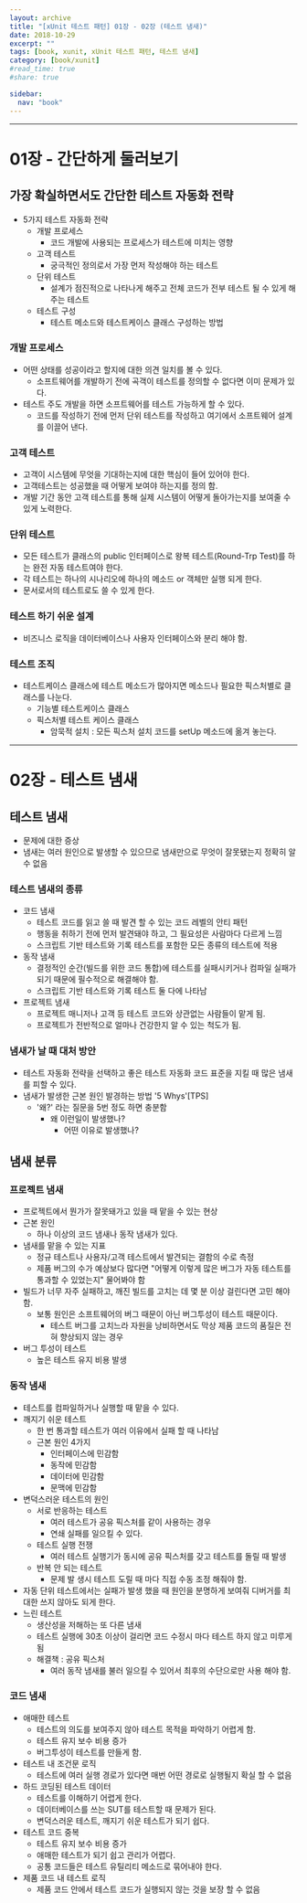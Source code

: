```yaml
---
layout: archive
title: "[xUnit 테스트 패턴] 01장 - 02장 (테스트 냄새)"
date: 2018-10-29
excerpt: ""
tags: [book, xunit, xUnit 테스트 패턴, 테스트 냄새]
category: [book/xunit]
#read_time: true
#share: true

sidebar:
  nav: "book"
---
```


* * *

# 01장 - 간단하게 둘러보기

## 가장 확실하면서도 간단한 테스트 자동화 전략

* 5가지 테스트 자동화 전략
  * 개발 프로세스
    * 코드 개발에 사용되는 프로세스가 테스트에 미치는 영향
  * 고객 테스트
    * 궁극적인 정의로서 가장 먼저 작성해야 하는 테스트
  * 단위 테스트
    * 설계가 점진적으로 나타나게 해주고 전체 코드가 전부 테스트 될 수 있게 해주는 테스트
  * 테스트 구성
    * 테스트 메소드와 테스트케이스 클래스 구성하는 방법

### 개발 프로세스

* 어떤 상태를 성공이라고 할지에 대한 의견 일치를 볼 수 있다.
  * 소프트웨어를 개발하기 전에 곡객이 테스트를 정의할 수 없다면 이미 문제가 있다.
* 테스트 주도 개발을 하면 소프트웨어를 테스트 가능하게 할 수 있다.
  * 코드를 작성하기 전에 먼저 단위 테스트를 작성하고 여기에서 소프트웨어 설계를 이끌어 낸다.

### 고객 테스트

* 고객이 시스템에 무엇을 기대하는지에 대한 핵심이 들어 있어야 한다.
* 고객테스트는 성공했을 때 어떻게 보여야 하는지를 정의 함.
* 개발 기간 동안 고객 테스트를 통해 실제 시스템이 어떻게 돌아가는지를 보여줄 수 있게 노력한다.

### 단위 테스트

* 모든 테스트가 클래스의 public 인터페이스로 왕복 테스트(Round-Trp Test)를 하는 완전 자동 테스트여야 한다.
* 각 테스트는 하나의 시나리오에 하나의 메소드 or 객체만 실행 되게 한다.
* 문서로서의 테스트로도 쓸 수 있게 한다.

### 테스트 하기 쉬운 설계

* 비즈니스 로직을 데이터베이스나 사용자 인터페이스와 분리 해야 함.

### 테스트 조직

* 테스트케이스 클래스에 테스트 메소드가 많아지면 메소드나 필요한 픽스처별로 클래스를 나눈다.
  * 기능별 테스트케이스 클래스
  * 픽스처별 테스트 케이스 클래스
    * 암묵적 설치 : 모든 픽스처 설치 코드를 setUp 메소드에 옮겨 놓는다.

* * *

# 02장 - 테스트 냄새

## 테스트 냄새

* 문제에 대한 증상
* 냄새는 여러 원인으로 발생할 수 있으므로 냄새만으로 무엇이 잘못됐는지 정확히 알 수 없음

### 테스트 냄새의 종류

* 코드 냄새
  * 테스트 코드를 읽고 쓸 때 발견 할 수 있는 코드 레벨의 안티 패턴
  * 행동을 취하기 전에 먼저 발견돼야 하고, 그 필요성은 사람마다 다르게 느낌
  * 스크립트 기반 테스트와 기록 테스트를 포함한 모든 종류의 테스트에 적용
* 동작 냄새
  * 결정적인 순간(빌드를 위한 코드 통합)에 테스트를 실패시키거나 컴파일 실패가 되기 때문에 필수적으로 해결해야 함.
  * 스크립트 기반 테스트와 기록 테스트 둘 다에 나타남
* 프로젝트 냄새
  * 프로젝트 매니저나 고객 등 테스트 코드와 상관없는 사람들이 맡게 됨.
  * 프로젝트가 전반적으로 얼마나 건강한지 알 수 있는 척도가 됨.

### 냄새가 날 때 대처 방안

* 테스트 자동화 전략을 선택하고 좋은 테스트 자동화 코드 표준을 지킬 때 많은 냄새를 피할 수 있다.
* 냄새가 발생한 근본 원인 발경하는 방법 '5 Whys'[TPS]
  * '왜?' 라는 질문을 5번 정도 하면 충분함
    * 왜 이런일이 발생했나?
      * 어떤 이유로 발생했나?

## 냄새 분류

### 프로젝트 냄새

* 프로젝트에서 뭔가가 잘못돼가고 있을 때 맡을 수 있는 현상
* 근본 원인
  * 하나 이상의 코드 냄새나 동작 냄새가 있다.
* 냄새를 맡을 수 있는 지표
  * 정규 테스트나 사용자/고객 테스트에서 발견되는 결함의 수로 측정
  * 제품 버그의 수가 예상보다 많다면 "어떻게 이렇게 많은 버그가 자동 테스트를 통과할 수 있었는지" 물어봐야 함
* 빌드가 너무 자주 실패하고, 깨진 빌드를 고치는 데 몇 분 이상 걸린다면 고민 해야 함.
  * 보통 원인은 소프트웨어의 버그 때문이 아닌 버그투성이 테스트 때문이다.
    * 테스트 버그를 고치느라 자원을 낭비하면서도 막상 제품 코드의 품질은 전혀 향상되지 않는 경우
* 버그 투성이 테스트
  * 높은 테스트 유지 비용 발생

### 동작 냄새

* 테스트를 컴파일하거나 실행할 때 맡을 수 있다.
* 깨지기 쉬운 테스트
  * 한 번 통과할 테스트가 여러 이유에서 실패 할 때 나타남
  * 근본 원인 4가지
    * 인터페이스에 민감함
    * 동작에 민감함
    * 데이터에 민감함
    * 문맥에 민감함
* 변덕스러운 테스트의 원인
  * 서로 반응하는 테스트
    * 여러 테스트가 공유 픽스처를 같이 사용하는 경우
    * 연쇄 실패를 일으킬 수 있다.
  * 테스트 실행 전쟁
    * 여러 테스트 실행기가 동시에  공유 픽스처를 갖고 테스트를 돌릴 때 발생
  * 반복 안 되는 테스트
    * 문제 발 생시 테스트 도릴 때 마다 직접 수동 조정 해줘야 함.
* 자동 단위 테스트에서는 실패가 발생 했을 때 원인을 분명하게 보여줘 디버거를 최대한 쓰지 않아도 되게 한다.
* 느린 테스트
  * 생산성을 저해하는 또 다른 냄새
  * 테스트 실행에 30초 이상이 걸리면 코드 수정시 마다 테스트 하지 않고 미루게 됨
  * 해결책 : 공유 픽스처
    * 여러 동작 냄새를 불러 일으킬 수 있어서 최후의 수단으로만 사용 해야 함.

### 코드 냄새

* 애매한 테스트
  * 테스트의 의도를 보여주지 않아 테스트 목적을 파악하기 어렵게 함.
  * 테스트 유지 보수 비용 증가
  * 버그투성이 테스트를 만들게 함.
* 테스트 내 조건문 로직
  * 테스트에 여러 실행 경로가 있다면 매번 어떤 경로로 실행될지 확실 할 수 없음
* 하드 코딩된 테스트 데이터
  * 테스트를 이해하기 어렵게 한다.
  * 데이터베이스를 쓰는 SUT를 테스트할 때 문제가 된다.
  * 변덕스러운 테스트, 깨지기 쉬운 테스트가 되기 쉽다.
* 테스트 코드 중복
  * 테스트 유지 보수 비용 증가
  * 애매한 테스트가 되기 쉽고 관리가 어렵다.
  * 공통 코드들은 테스트 유틸리티 메소드로 묶어내야 한다.
* 제품 코드 내 테스트 로직
  * 제품 코드 안에서 테스트 코드가 실행되지 않는 것을 보장 할 수 없음